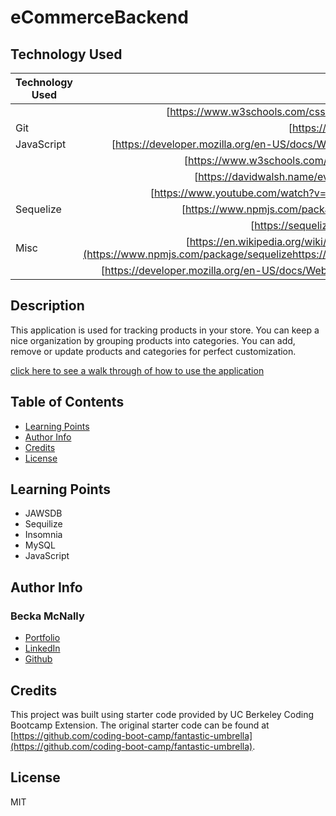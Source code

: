 # eCommerceBackend

## Technology Used 
| Technology Used         | Resource URL           | 
| ------------- |:-------------:| 
| | [https://www.w3schools.com/css/css_intro.asp](https://www.w3schools.com/css/css_intro.asp)     |    
| Git | [https://git-scm.com/](https://git-scm.com/)     | 
| JavaScript | [https://developer.mozilla.org/en-US/docs/Web/JavaScript](https://developer.mozilla.org/en-US/docs/Web/JavaScript)     | 
| | [https://www.w3schools.com/js/default.asp](https://www.w3schools.com/js/default.asp)     |   
| | [https://davidwalsh.name/event-delegate](https://davidwalsh.name/event-delegate)     | 
| | [https://www.youtube.com/watch?v=AUOzvFzdIk4](https://www.youtube.com/watch?v=AUOzvFzdIk4)     | 
| Sequelize | [https://www.npmjs.com/package/sequelize](https://www.npmjs.com/package/sequelize)     |
| | [https://sequelize.org/master/](https://sequelize.org/master/)     |  
| Misc | [https://en.wikipedia.org/wiki/Representational_state_transfer#Applied_to_web_services](https://www.npmjs.com/package/sequelizehttps://en.wikipedia.org/wiki/Representational_state_transfer#Applied_to_web_services)     |
| | [https://developer.mozilla.org/en-US/docs/Web/HTTP/Status](https://developer.mozilla.org/en-US/docs/Web/HTTP/Status)     |  



## Description 

This application is used for tracking products in your store. You can keep a nice organization by grouping products into categories. You can add, remove or update products and categories for perfect customization.


[click here to see a walk through of how to use the application](https://watch.screencastify.com/v/T1IdrMCZLWSaV48IiQZJ)


## Table of Contents 

* [Learning Points](#learning-points)
* [Author Info](#author-info)
* [Credits](#credits)
* [License](#license)

## Learning Points 

* JAWSDB
* Sequilize
* Insomnia
* MySQL
* JavaScript

## Author Info


### Becka McNally


* [Portfolio](https://beckamcnally.github.io/beckamcnally/)
* [LinkedIn](https://www.linkedin.com/in/becka-mcnally-21520670/)
* [Github](https://github.com/beckamcnally)



## Credits

This project was built using starter code provided by UC Berkeley Coding Bootcamp Extension. The original starter code can be found at [https://github.com/coding-boot-camp/fantastic-umbrella](https://github.com/coding-boot-camp/fantastic-umbrella).

## License

MIT
